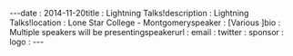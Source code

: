 ---﻿date : 2014-11-20title : Lightning Talks!description : Lightning Talks!location : Lone Star College - Montgomeryspeaker : [Various ]bio : Multiple speakers will be presentingspeakerurl : email : twitter : sponsor : logo : ---